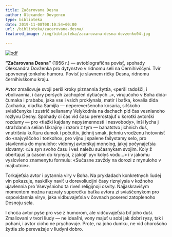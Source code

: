 ```yaml
---
title: Začarovana Desna
author: Olexander Dovgenco
type: biblioteka
date: 2019-11-08T08:10:54+00:00
url: /biblioteka/zacarovana-desna/
featured_image: /img/biblioteka/zacarovana-desna-dovzenko04.jpg

---
```

<a href="https://drive.google.com/file/d/1YgBoRr112N0_a7cu0J0dekQNt1dwgjPg/view" target="_blank"><img src="/img/biblioteka/pdf-icon.png" alt="pdf"/></a>

**&#8220;Začarovana Desna&#8221;** (1956 r.) — avtobìografična povisť, spohady Oleksandra Dovženka pro dytynstvo v ridnomu seli na Černihivščyni. Tvir spovnenyj tonkoho humoru. Povisť je slavnem ričky Desna, ridnomu černihivśkomu kraju.

Avtor zmaliovuje svoji perši kroky piznannia žyttia, «perši radošči, i vbolivannia, i čary peršych zachopleń dytiačych…», virujučoho v Boha dida-čumaka i prababu, jaka vse i vsich proklynala, matir i baťka, kovalia dida Zacharka, diaďka Samijla — nepereveršenoho kosaria, siľśkoho sviaščenyka i zustrič selianamy Velykodnia na dachach pid čas vesnianoho rozlyvu Desny. Spohady ci čas vid času pererostajuť u korotki avtorśki rozdumy — pro «tiažki kajdany nepyśmennosti i nesvobody», inši lycha j straždannia selian Ukrajiny i razom z tym — bahatstvo jichnich duš, vnutrišniu kuľturu dumok i počuttiv, jichnij smak, jichniu vrodženu hotovnisť do «najvyščoho i tonkoho», pro vijnu j spalene fašystamy selo, pro stavlennia do mynuloho: vidomyj avtorśkyj monolog, jakyj počynajeťsia slovamy: «Ja syn svoho času i veś naležu sučasnykam svojim. Koly ž obertajuś ja časom do krynyci, z jakoji&#8217; pyv kolyś vodu…» i v jakomu vyslovleno znamenytu formulu: «Sučasne zavždy na dorozi z mynuloho v majbutnie».

Torkajeťsia avtor i pytannia viry v Boha. Na prykladach konkretnych liudej vin pokazuje, naskiľky naviť u dorevoliucijni časy riznylysia v kožnoho ujavlennia pro Vsevyšnioho ta riveń religijnoji osvity. Najjaskravišym momentom možna nazvaty superečku baťka avtora zi sviaščenykom pro «spovidannia viry», jaka vidbuvajeťsia v čovnach posered zatoplenoho Desnoju sela.

I choča avtor pyše pro vse z humorom, ale vidčuvajeťsia biľ joho duši. Zmaliovani v tvori liudy — ne ideaľni, vony majuť u sobi jak dobri rysy, tak i pohani, i avtor cioho ne prychovuje. Prote, na joho dumku, ne vid chorošoho žyttia zlo perevažaje v liudyni dobro.
